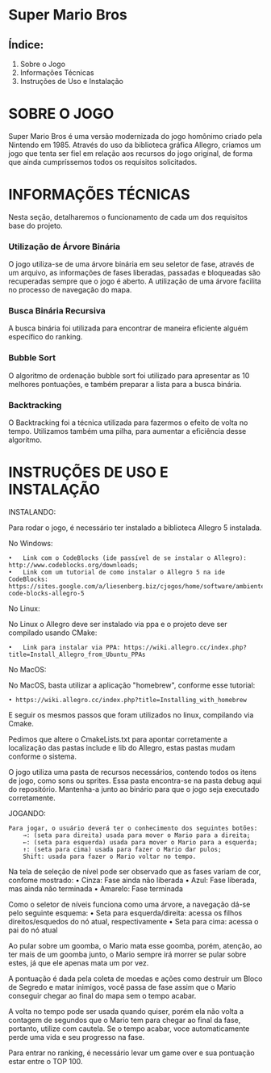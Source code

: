 # Super Mario Bros

## Índice:
1. Sobre o Jogo
2. Informações Técnicas
3. Instruções de Uso e Instalação


# SOBRE O JOGO

Super Mario Bros é uma versão modernizada do jogo homônimo criado pela Nintendo em 1985. Através do uso da biblioteca gráfica Allegro, criamos um jogo que tenta ser fiel em relação aos recursos do jogo original, de forma que ainda cumpríssemos todos os requisitos solicitados.


# INFORMAÇÕES TÉCNICAS

Nesta seção, detalharemos o funcionamento de cada um dos requisitos base do projeto.

### Utilização de Árvore Binária

O jogo utiliza-se de uma árvore binária em seu seletor de fase, através de um arquivo, as informações de fases liberadas, passadas e bloqueadas são recuperadas sempre que o jogo é aberto. A utilização de uma árvore facilita no processo de navegação do mapa.

### Busca Binária Recursiva

A busca binária foi utilizada para encontrar de maneira eficiente alguém específico do ranking.

### Bubble Sort

O algoritmo de ordenação bubble sort foi utilizado para apresentar as 10 melhores pontuações, e também preparar a lista para a busca binária.

### Backtracking

O Backtracking foi a técnica utilizada para fazermos o efeito de volta no tempo. Utilizamos também uma pilha, para aumentar a eficiência desse algoritmo.


# INSTRUÇÕES DE USO E INSTALAÇÃO

 INSTALANDO:
 
Para rodar o jogo, é necessário ter instalado a biblioteca Allegro 5 instalada.
	
No Windows:

	•	Link com o CodeBlocks (ide passível de se instalar o Allegro): http://www.codeblocks.org/downloads;
	•	Link com um tutorial de como instalar o Allegro 5 na ide CodeBlocks: https://sites.google.com/a/liesenberg.biz/cjogos/home/software/ambiente-code-blocks-allegro-5
  
No Linux:

No Linux o Allegro deve ser instalado via ppa e o projeto deve ser compilado usando CMake:

	•	Link para instalar via PPA: https://wiki.allegro.cc/index.php?title=Install_Allegro_from_Ubuntu_PPAs
  
No MacOS:

No MacOS, basta utilizar a aplicação "homebrew", conforme esse tutorial: 

	• https://wiki.allegro.cc/index.php?title=Installing_with_homebrew
	
E seguir os mesmos passos que foram utilizados no linux, compilando via Cmake.

Pedimos que altere o CmakeLists.txt para apontar corretamente a localização das pastas include e lib do Allegro, estas pastas mudam conforme o sistema.
  
O jogo utiliza uma pasta de recursos necessários, contendo todos os itens de jogo, como sons ou sprites. Essa pasta encontra-se na pasta debug aqui do repositório. Mantenha-a junto ao binário para que o jogo seja executado corretamente.

 JOGANDO:

	Para jogar, o usuário deverá ter o conhecimento dos seguintes botões:
		→: (seta para direita) usada para mover o Mario para a direita;
		←: (seta para esquerda) usada para mover o Mario para a esquerda;
		↑: (seta para cima) usada para fazer o Mario dar pulos;
		Shift: usada para fazer o Mario voltar no tempo.

Na tela de seleção de nível pode ser observado que as fases variam de cor, confome mostrado:
	• Cinza: Fase ainda não liberada
	• Azul: Fase liberada, mas ainda não terminada
	• Amarelo: Fase terminada
	
Como o seletor de níveis funciona como uma árvore, a navegação dá-se pelo seguinte esquema:
	• Seta para esquerda/direita: acessa os filhos direitos/esquedos do nó atual, respectivamente
	• Seta para cima: acessa o pai do nó atual

Ao pular sobre um goomba, o Mario mata esse goomba, porém, atenção, ao ter mais de um goomba junto, o Mario sempre irá morrer se pular sobre estes, já que ele apenas mata um por vez.

A pontuação é dada pela coleta de moedas e ações como destruir um Bloco de Segredo e matar inimigos, você passa de fase assim que o Mario conseguir chegar ao final do mapa sem o tempo acabar.

A volta no tempo pode ser usada quando quiser, porém ela não volta a contagem de segundos que o Mario tem para chegar ao final da fase, portanto, utilize com cautela. Se o tempo acabar, voce automaticamente perde uma vida e seu progresso na fase.

Para entrar no ranking, é necessário levar um game over e sua pontuação estar entre o TOP 100.
